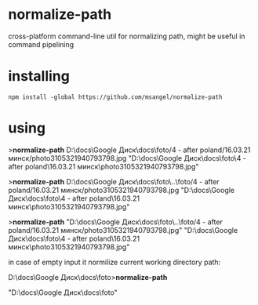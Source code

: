 # normalize-path
cross-platform command-line util for normalizing path, might be useful in command pipelining

# installing
    npm install -global https://github.com/msangel/normalize-path
    
    
# using

\>**normalize-path** D:\\docs\\Google Диск\\docs\\foto/4 - after poland/16.03.21 минск/photo3105321940793798.jpg
"D:\\docs\\Google Диск\\docs\\foto\\4 - after poland\\16.03.21 минск\\photo3105321940793798.jpg"

\>**normalize-path** D:\\docs\\Google Диск\\docs\\foto\\..\\foto/4 - after poland/16.03.21 минск/photo3105321940793798.jpg
"D:\\docs\\Google Диск\\docs\\foto\\4 - after poland\\16.03.21 минск\\photo3105321940793798.jpg"

\>**normalize-path** "D:\\docs\\Google Диск\\docs\\foto\\..\\foto/4 - after poland/16.03.21 минск/photo3105321940793798.jpg"
"D:\\docs\\Google Диск\\docs\\foto\\4 - after poland\\16.03.21 минск\\photo3105321940793798.jpg"

in case of empty input it normilize current working directory path:

D:\\docs\\Google Диск\\docs\\foto>**normalize-path**

"D:\\docs\\Google Диск\\docs\\foto"
